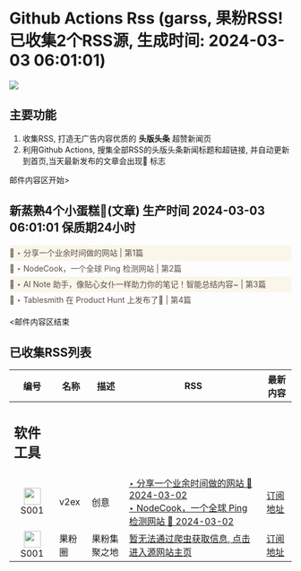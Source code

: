 # Github Actions Rss (garss, 果粉RSS! 已收集2个RSS源, 生成时间: 2024-03-03 06:01:01)

![](https://cdn.jsdelivr.net/gh/xinkeji/garss/_media/ga-rss.png)



## 主要功能
1. 收集RSS, 打造无广告内容优质的 **头版头条** 超赞新闻页
2. 利用Github Actions, 搜集全部RSS的头版头条新闻标题和超链接, 并自动更新到首页,当天最新发布的文章会出现🌈 标志

邮件内容区开始>
<h2>新蒸熟4个小蛋糕🍰(文章) 生产时间 2024-03-03 06:01:01 保质期24小时</h2>

<div style='line-height:3;background-color:#FAF6EA;' ><a href='https://www.v2ex.com/t/1020061#reply6' style="line-height:2;text-decoration:none;display:block;color:#584D49;">🌈 ‣ 分享一个业余时间做的网站 | 第1篇</a></div><div style='line-height:3;' ><a href='https://www.v2ex.com/t/1020105#reply2' style="line-height:2;text-decoration:none;display:block;color:#584D49;">🌈 ‣ NodeCook，一个全球 Ping 检测网站 | 第2篇</a></div><div style='line-height:3;background-color:#FAF6EA;' ><a href='https://www.v2ex.com/t/1020101#reply0' style="line-height:2;text-decoration:none;display:block;color:#584D49;">🌈 ‣ AI Note 助手，像贴心女仆一样助力你的笔记！智能总结内容~ | 第3篇</a></div><div style='line-height:3;' ><a href='https://www.v2ex.com/t/1020050#reply0' style="line-height:2;text-decoration:none;display:block;color:#584D49;">🌈 ‣ Tablesmith 在 Product Hunt 上发布了🎉 | 第4篇</a></div>

<邮件内容区结束

## 已收集RSS列表

| 编号 | 名称 | 描述 | RSS | 最新内容 |
| --- | --- | --- | --- | --- |
| <h2 id="软件工具">软件工具</h2> |  |   |  |  |
| <div id="S001" style="text-align: center;"><img src="https://cdn.jsdelivr.net/gh/zhaoolee/garss/_media/favicon/S001.png" width="30px" style="width:30px;height: auto;"/><br><span>S001</span></div> | v2ex | 创意 | [‣ 分享一个业余时间做的网站 🌈 2024-03-02](https://www.v2ex.com/t/1020061#reply6)<br/>[‣ NodeCook，一个全球 Ping 检测网站 🌈 2024-03-02](https://www.v2ex.com/t/1020105#reply2) | [订阅地址](https://www.v2ex.com/feed/tab/creative.xml) |
| <div id="S001" style="text-align: center;"><img src="https://cdn.jsdelivr.net/gh/zhaoolee/garss/_media/favicon/S001.png" width="30px" style="width:30px;height: auto;"/><br><span>S001</span></div> | 果粉圈 | 果粉集聚之地 | [暂无法通过爬虫获取信息, 点击进入源网站主页](https://g0f.cn) | [订阅地址](https://g0f.cn/rss.xml) |



